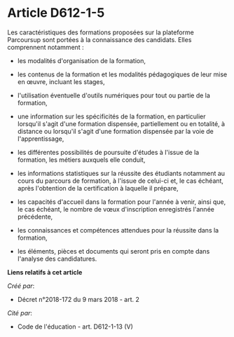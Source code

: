 # Article D612-1-5

Les caractéristiques des formations proposées sur la plateforme Parcoursup sont portées à la connaissance des candidats.
Elles comprennent notamment :

- les modalités d'organisation de la formation,

- les contenus de la formation et les modalités pédagogiques de leur mise en œuvre, incluant les stages,

- l'utilisation éventuelle d'outils numériques pour tout ou partie de la formation,

- une information sur les spécificités de la formation, en particulier lorsqu'il s'agit d'une formation dispensée,
partiellement ou en totalité, à distance ou lorsqu'il s'agit d'une formation dispensée par la voie de l'apprentissage,

- les différentes possibilités de poursuite d'études à l'issue de la formation, les métiers auxquels elle conduit,

- les informations statistiques sur la réussite des étudiants notamment au cours du parcours de formation, à l'issue de
celui-ci et, le cas échéant, après l'obtention de la certification à laquelle il prépare,

- les capacités d'accueil dans la formation pour l'année à venir, ainsi que, le cas échéant, le nombre de vœux d'inscription
enregistrés l'année précédente,

- les connaissances et compétences attendues pour la réussite dans la formation,

- les éléments, pièces et documents qui seront pris en compte dans l'analyse des candidatures.

**Liens relatifs à cet article**

_Créé par_:

  - Décret n°2018-172 du 9 mars 2018 - art. 2

_Cité par_:

  - Code de l'éducation - art. D612-1-13 (V)
